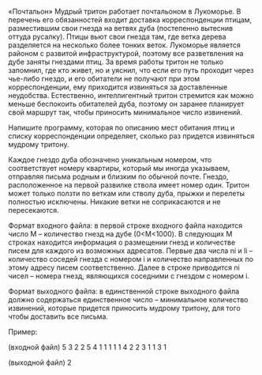 «Почтальон» Мудрый тритон работает почтальоном в Лукоморье. В перечень его обязанностей входит доставка корреспонденции птицам, разместившим свои гнезда на ветвях дуба (постепенно вытеснив оттуда русалку). Птицы вьют свои гнезда там, 
где ветка дерева разделяется на несколько более тонких веток. Лукоморье является районом с развитой инфраструктурой, поэтому все разветвления на дубе заняты гнездами птиц. За время работы тритон не только запомнил, где кто живет, но 
и уяснил, что если его путь проходит через чье-либо гнездо, и его обитатели не получают при этом корреспонденции, ему приходится извиняться за доставленные неудобства. Естественно, интеллигентный тритон стремится как можно меньше 
беспокоить обитателей дуба, поэтому он заранее планирует свой маршрут так, чтобы приносить минимальное число извинений.

Напишите программу, которая по описанию мест обитания птиц и списку корреспонденции определяет, сколько раз придется извиняться мудрому тритону.

Каждое гнездо дуба обозначено уникальным номером, что соответствует номеру квартиры, который мы иногда указываем, отправляя письма родным и близким по обычной почте. Гнездо, расположенное на первой развилке ствола имеет номер один. 
Тритон может только ползти по веткам или стволу дуба, прыжки и перелеты полностью исключены. Никакие ветки не соприкасаются и не пересекаются.

Формат входного файла: в первой строке входного файла находится число M – количество гнезд на дубе (0<M<1000). В следующих M строках находится информация о размещении гнезд и количестве писем для каждого из возможных адресатов. 
Первые два числа ni и li – количество соседей гнезда с номером i и количество направленных по этому адресу писем соответственно. Далее в строке приводится ni чисел – номера гнезд, являющихся соседними с гнездом c номером i.

Формат выходного файла: в единственной строке выходного файла должно содержаться единственное число – минимальное количество извинений, которые придется приносить мудрому тритону, для того чтобы доставить все письма.

Пример:

(входной файл)
5
3 2 2 5 4
1 1 1
1 1 4
2 2 3 1
1 3 1

(выходной файл)
2
